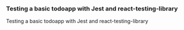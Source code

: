### Testing a basic todoapp with Jest and react-testing-library

Testing a basic todoapp with Jest and react-testing-library
